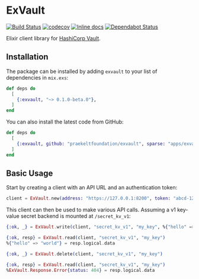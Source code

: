 # ExVault

[![Build Status](https://travis-ci.com/praekeltfoundation/exvault.svg?branch=master)](https://travis-ci.com/praekeltfoundation/exvault)
[![codecov](https://codecov.io/gh/praekeltfoundation/exvault/branch/master/graph/badge.svg)](https://codecov.io/gh/praekeltfoundation/exvault)
[![Inline docs](http://inch-ci.org/github/praekeltfoundation/exvault.svg?branch=master)](http://inch-ci.org/github/praekeltfoundation/exvault)
[![Dependabot Status](https://api.dependabot.com/badges/status?host=github&repo=praekeltfoundation/exvault)](https://dependabot.com)

Elixir client library for [HashiCorp Vault](https://www.vaultproject.io).

## Installation

The package can be installed by adding `exvault` to your list of dependencies in
`mix.exs`:

```elixir
def deps do
  [
    {:exvault, "~> 0.1.0-beta.0"},
  ]
end
```

You can also install the latest code from GitHub:

```elixir
def deps do
  [
    {:exvault, github: "praekeltfoundation/exvault", sparse: "apps/exvault"},
  ]
end
```

## Basic Usage

Start by creating a client with an API URL and an authentication token:
```elixir
client = ExVault.new(address: "https://127.0.0.1:8200", token: "abcd-1234")
```

This client can then be used to make various API calls. Assuming a v1 key-value
secret backend is mounted at `/secret_kv_v1`:
```elixir
{:ok, _} = ExVault.write(client, "secret_kv_v1", "my_key", %{"hello" => "world"})

{:ok, resp} = ExVault.read(client, "secret_kv_v1", "my_key")
%{"hello" => "world"} = resp.logical.data

{:ok, _} = ExVault.delete(client, "secret_kv_v1", "my_key")

{:ok, resp} = ExVault.read(client, "secret_kv_v1", "my_key")
%ExVault.Response.Error{status: 404} = resp.logical.data
```
